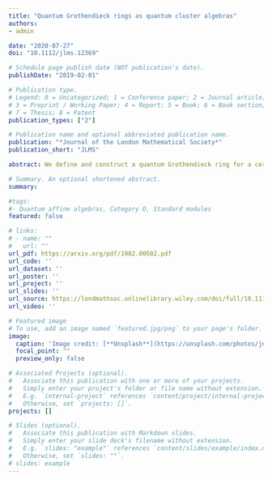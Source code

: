 ```yaml
---
title: "Quantum Grothendieck rings as quantum cluster algebras"
authors:
- admin

date: "2020-07-27"
doi: "10.1112/jlms.12369"

# Schedule page publish date (NOT publication's date).
publishDate: "2019-02-01"

# Publication type.
# Legend: 0 = Uncategorized; 1 = Conference paper; 2 = Journal article;
# 3 = Preprint / Working Paper; 4 = Report; 5 = Book; 6 = Book section;
# 7 = Thesis; 8 = Patent
publication_types: ["2"]

# Publication name and optional abbreviated publication name.
publication: "*Journal of the London Mathematical Society*"
publication_short: "JLMS"

abstract: We define and construct a quantum Grothendieck ring for a certain monoidal subcategory of the category $\mathcal{O}$ of representations of the quantum loop algebra introduced by Hernandez-Jimbo. We use the cluster algebra structure of the Grothendieck ring of this category to define the quantum Grothendieck ring as a quantum cluster algebra. When the underlying simple Lie algebra is of type $A$, we prove that this quantum Grothendieck ring contains the quantum Grothendieck ring of the category of finite-dimensional representations of the associated quantum affine algebra. In type $A_1$, we identify remarkable relations in this quantum Grothendieck ring.

# Summary. An optional shortened abstract.
summary: 

#tags:
#- Quantum affine algebras, Category O, Standard modules
featured: false

# links:
# - name: ""
#   url: ""
url_pdf: https://arxiv.org/pdf/1902.00502.pdf
url_code: ''
url_dataset: ''
url_poster: ''
url_project: ''
url_slides: ''
url_source: https://londmathsoc.onlinelibrary.wiley.com/doi/full/10.1112/jlms.12369
url_video: ''

# Featured image
# To use, add an image named `featured.jpg/png` to your page's folder. 
image:
  caption: 'Image credit: [**Unsplash**](https://unsplash.com/photos/jdD8gXaTZsc)'
  focal_point: ""
  preview_only: false

# Associated Projects (optional).
#   Associate this publication with one or more of your projects.
#   Simply enter your project's folder or file name without extension.
#   E.g. `internal-project` references `content/project/internal-project/index.md`.
#   Otherwise, set `projects: []`.
projects: []

# Slides (optional).
#   Associate this publication with Markdown slides.
#   Simply enter your slide deck's filename without extension.
#   E.g. `slides: "example"` references `content/slides/example/index.md`.
#   Otherwise, set `slides: ""`.
# slides: example
---
```






